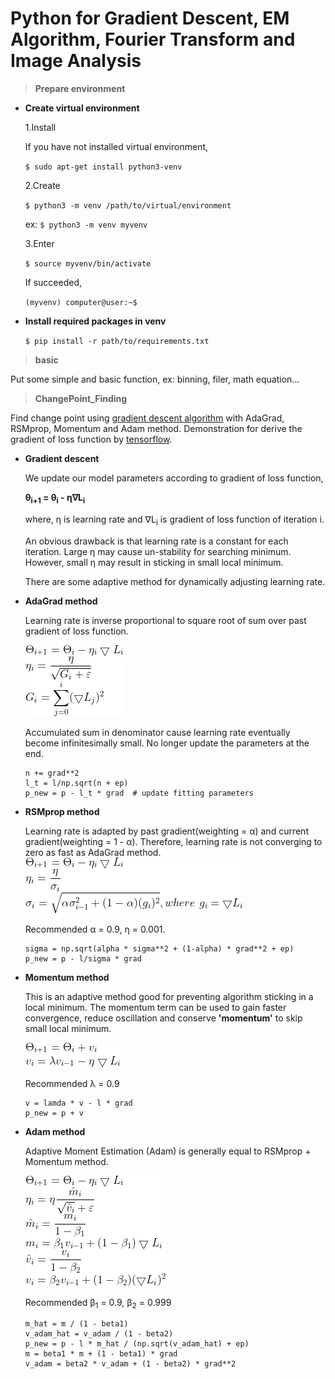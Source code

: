 # Python for Gradient Descent, EM Algorithm, Fourier Transform and Image Analysis


> **Prepare environment**

* **Create virtual environment**

  1.Install

  If you have not installed virtual environment,

  `$ sudo apt-get install python3-venv`

  2.Create

  `$ python3 -m venv /path/to/virtual/environment`
  
  ex:
  `$ python3 -m venv myvenv`

  3.Enter
  
  `$ source myvenv/bin/activate`

  If succeeded,

  `(myvenv) computer@user:~$ `


* **Install required packages in venv**

  `$ pip install -r path/to/requirements.txt`

> **basic**

Put some simple and basic function, ex: binning, filer, math equation...


> **ChangePoint_Finding**

Find change point using [gradient descent algorithm][1] with 
AdaGrad, RSMprop, Momentum and Adam method.
Demonstration for derive the gradient of loss function by [tensorflow][2].


* **Gradient descent**
  
  We update our model parameters according to gradient of loss function,

  **&theta;<sub>i+1</sub> = &theta;<sub>i</sub> - &eta;&nabla;L<sub>i</sub>**
  
  where, &eta; is learning rate and &nabla;L<sub>i</sub> is 
  gradient of loss function of iteration i.
  
  An obvious drawback is that learning rate is a constant for each iteration.
  Large &eta; may cause un-stability for searching minimum.
  However, small &eta; may result in sticking in small local minimum.
  
  There are some adaptive method for dynamically adjusting learning rate.

* **AdaGrad method**

  Learning rate is inverse proportional to 
  square root of sum over past gradient of loss function.

  ![image][101]

  Accumulated sum in denominator cause learning rate eventually become 
  infinitesimally small. No longer update the parameters at the end. 
  
  ```
  n += grad**2
  l_t = l/np.sqrt(n + ep)
  p_new = p - l_t * grad  # update fitting parameters
  ```

* **RSMprop method**

  Learning rate is adapted by past gradient(weighting = &alpha;) 
  and current gradient(weighting = 1 - &alpha;).
  Therefore, learning rate is not converging to zero as fast as 
  AdaGrad method.
  ![images][102]

  Recommended &alpha; = 0.9, &eta; = 0.001.
  
  ```
  sigma = np.sqrt(alpha * sigma**2 + (1-alpha) * grad**2 + ep)
  p_new = p - l/sigma * grad
  ```


* **Momentum method**

  This is an adaptive method good for preventing algorithm sticking in
  a local minimum.
  The momentum term can be used to gain faster convergence, 
  reduce oscillation and conserve **'momentum'** 
  to skip small local minimum.

  ![images][103]

  Recommended &lambda; = 0.9  

  ```
  v = lamda * v - l * grad
  p_new = p + v
  ```

* **Adam method**

  Adaptive Moment Estimation (Adam) is generally equal to RSMprop + Momentum method.

  ![images][104]

  Recommended &beta;<sub>1</sub> = 0.9, &beta;<sub>2</sub> = 0.999

  ```
  m_hat = m / (1 - beta1)
  v_adam_hat = v_adam / (1 - beta2)
  p_new = p - l * m_hat / (np.sqrt(v_adam_hat) + ep)
  m = beta1 * m + (1 - beta1) * grad
  v_adam = beta2 * v_adam + (1 - beta2) * grad**2
  ```


[1]: https://ruder.io/optimizing-gradient-descent/
[2]: https://www.tensorflow.org/guide/autodiff?hl=zh-tw


[101]: doc/img/AdaGrad.png
[102]: doc/img/RSMprop.png
[103]: doc/img/Momentum.png
[104]: doc/img/Adam.png

